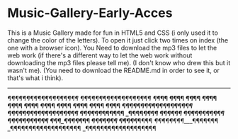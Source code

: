 # Music-Gallery-Early-Acces
This is a Music Gallery made for fun in HTML5 and CSS (i only used it to change the color of the letters).
To open it just click two times on index (the one with a browser icon).
You Need to download the mp3 files to let the web work (if there's a different way to let the web work
without downloading the mp3 files please tell me).
(I don't know who drew this but it wasn't me).
(You need  to download the README.md in order to see it, or that's what i think).
____________________
_¶¶¶¶¶¶¶¶¶¶¶¶¶¶¶¶¶¶¶
_¶¶¶¶¶¶¶¶¶¶¶¶¶¶¶¶¶¶¶
_¶¶_______________¶¶
_¶¶_______________¶¶
_¶¶_______________¶¶
_¶¶_______________¶¶
_¶¶_______________¶¶
_¶¶_______________¶¶
_¶¶_______________¶¶
_¶¶_______________¶¶
_¶¶_______________¶¶
_¶¶_______________¶¶
_¶¶_______________¶¶
_¶¶¶¶¶¶¶¶¶¶¶¶¶¶¶¶¶¶¶
_¶¶¶¶¶¶¶¶¶¶¶¶¶¶¶¶¶¶¶
_¶¶¶¶¶¶_______¶¶¶¶¶¶
_¶¶¶¶___________¶¶¶¶
_¶¶¶_____________¶¶¶
_¶¶¶____¶¶¶¶¶¶____¶¶
_¶¶____¶¶¶¶¶¶¶____¶¶
_¶¶¶____¶¶¶¶¶_____¶¶
_¶¶¶¶____________¶¶¶
_¶¶¶¶¶__________¶¶¶¶
_¶¶¶¶¶¶¶¶____¶¶¶¶¶¶¶
_¶¶¶¶¶¶¶¶¶¶¶¶¶¶¶¶¶¶¶
_¶¶¶¶¶¶¶¶¶¶¶¶¶¶¶¶¶¶¶
